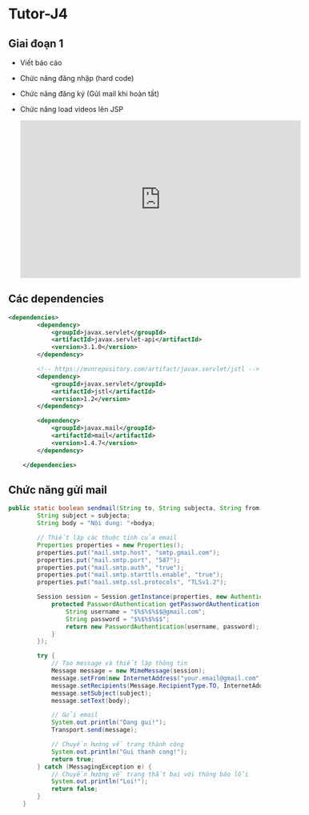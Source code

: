 # Tutor-J4

## Giai đoạn 1
- Viết báo cáo
- Chức năng đăng nhập (hard code)
- Chức năng đăng ký (Gửi mail khi hoàn tất)
- Chức năng load videos lên JSP

  <iframe width="560" height="315" src="https://www.youtube.com/embed/xbMoY_UMJKw" title="YouTube video player" frameborder="0" allow="accelerometer; autoplay; clipboard-write; encrypted-media; gyroscope; picture-in-picture; web-share" allowfullscreen></iframe>

## Các dependencies
```xml
<dependencies>
		<dependency>
			<groupId>javax.servlet</groupId>
			<artifactId>javax.servlet-api</artifactId>
			<version>3.1.0</version>
		</dependency>

		<!-- https://mvnrepository.com/artifact/javax.servlet/jstl -->
		<dependency>
			<groupId>javax.servlet</groupId>
			<artifactId>jstl</artifactId>
			<version>1.2</version>
		</dependency>

		<dependency>
			<groupId>javax.mail</groupId>
			<artifactId>mail</artifactId>
			<version>1.4.7</version>
		</dependency>

	</dependencies>
```

## Chức năng gửi mail
```java
public static boolean sendmail(String to, String subjecta, String from, String bodya) {
		String subject = subjecta;
		String body = "Nội dung: "+bodya;

		// Thiết lập các thuộc tính của email
		Properties properties = new Properties();
		properties.put("mail.smtp.host", "smtp.gmail.com");
		properties.put("mail.smtp.port", "587");
		properties.put("mail.smtp.auth", "true");
		properties.put("mail.smtp.starttls.enable", "true");
		properties.put("mail.smtp.ssl.protocols", "TLSv1.2");

		Session session = Session.getInstance(properties, new Authenticator() {
			protected PasswordAuthentication getPasswordAuthentication() {
				String username = "$%$%$%$$@gmail.com";
				String password = "$%$%$%$$";
				return new PasswordAuthentication(username, password);
			}
		});

		try {
			// Tạo message và thiết lập thông tin
			Message message = new MimeMessage(session);
			message.setFrom(new InternetAddress("your.email@gmail.com"));
			message.setRecipients(Message.RecipientType.TO, InternetAddress.parse(to));
			message.setSubject(subject);
			message.setText(body);

			// Gửi email
			System.out.println("Dang gui!");
			Transport.send(message);

			// Chuyển hướng về trang thành công
			System.out.println("Gui thanh cong!");
			return true;
		} catch (MessagingException e) {
			// Chuyển hướng về trang thất bại với thông báo lỗi
			System.out.println("Loi!");
			return false;
		}
	}
```

